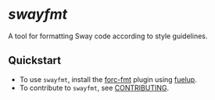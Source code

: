 # _swayfmt_

A tool for formatting Sway code according to style guidelines.

## Quickstart

- To use `swayfmt`, install the [forc-fmt](../forc-plugins/forc-fmt/) plugin using [fuelup](https://github.com/FuelLabs/fuelup).
- To contribute to `swayfmt`, see [CONTRIBUTING](./CONTRIBUTING.md).
